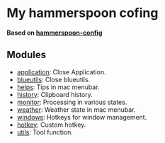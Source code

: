 # My hammerspoon cofing

**Based on [hammerspoon-config](https://github.com/wangshub/hammerspoon-config)**

## Modules
- [application](./modules/application.lua): Close Application.
- [blueutils](./modules/blueutils.lua): Close blueutils.
- [helps](./modules/helps.lua): Tips in mac menubar.
- [history](./modules/history.lua): Clipboard history.
- [monitor](./modules/monitor.lua): Processing in various states.
- [weather](./modules/weather.lua): Weather state in mac menubar.
- [windows](./modules/windows.lua): Hotkeys for window management.
- [hotkey](./modules/hotkey.lua): Custom hotkey.
- [utils](./modules/utils.lua): Tool function.
